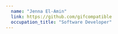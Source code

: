 ```yaml
---
  name: "Jenna El-Amin"
  link: https://github.com/gifcompatible
  occupation_title: "Software Developer"
---
```

